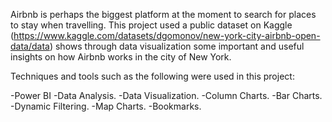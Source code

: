 Airbnb is perhaps the biggest platform at the moment to search for places to stay when travelling. This project used a public dataset on Kaggle (https://www.kaggle.com/datasets/dgomonov/new-york-city-airbnb-open-data/data) shows through data visualization some important and useful insights on how Airbnb works in the city of New York.

Techniques and tools such as the following were used in this project:

-Power BI
-Data Analysis.
-Data Visualization.
-Column Charts.
-Bar Charts.
-Dynamic Filtering.
-Map Charts.
-Bookmarks.
